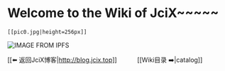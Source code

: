 # Welcome to the Wiki of JciX~~~~~

```
[[pic0.jpg|height=256px]]
```

![IMAGE FROM IPFS](https://ipfs.io/ipfs/QmPqQ9sU78PATw89HVxzutGSdqSWPrAMBXkkk411QJ8Sf8)

[[⬅️ 返回JciX博客|http://blog.jcix.top]] 　　　[[Wiki目录 ➡️|catalog]]
